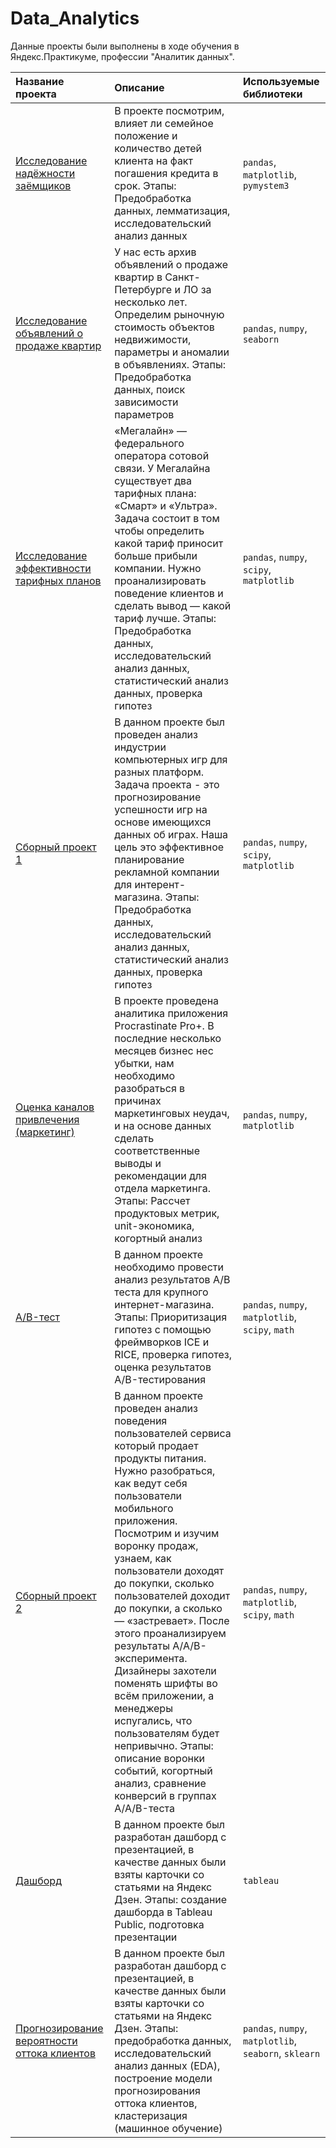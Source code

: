 # Data_Analytics

Данные проекты были выполнены в ходе обучения в Яндекс.Практикуме, профессии "Аналитик данных".

| Название проекта | Описание | Используемые библиотеки | 
| :---------------------- | :---------------------- | :---------------------- |
| [Исследование надёжности заёмщиков](P2_Исследование_надёжности_заёмщиков.ipynb) | В проекте посмотрим, влияет ли семейное положение и количество детей клиента на факт погашения кредита в срок. Этапы: Предобработка данных, лемматизация, исследовательский анализ данных| `pandas`, `matplotlib`, `pymystem3`|
| [Исследование объявлений о продаже квартир](P3_Исследование_объявлений_о_продаже_квартир.ipynb) | У нас есть архив объявлений о продаже квартир в Санкт-Петербурге и ЛО за несколько лет. Определим рыночную стоимость объектов недвижимости, параметры и аномалии в объявлениях. Этапы: Предобработка данных, поиск зависимости параметров| `pandas`, `numpy`, `seaborn`|
| [Исследование эффективности тарифных планов](P4_Исследование_эффективности_тарифных_планов.ipynb) | «Мегалайн» — федерального оператора сотовой связи. У Мегалайна существует два тарифных плана: «Смарт» и «Ультра». Задача состоит в том чтобы определить какой тариф приносит больше прибыли компании. Нужно проанализировать поведение клиентов и сделать вывод — какой тариф лучше. Этапы: Предобработка данных, исследовательский анализ данных, статистический анализ данных, проверка гипотез| `pandas`, `numpy`, `scipy`, `matplotlib`|
| [Сборный проект 1](P5_Сборный_проект_1.ipynb) | В данном проекте был проведен анализ индустрии компьютерных игр для разных платформ. Задача проекта - это прогнозирование успешности игр на основе имеющихся данных об играх. Наша цель это эффективное планирование рекламной компании для интерент-магазина. Этапы: Предобработка данных, исследовательский анализ данных, статистический анализ данных, проверка гипотез| `pandas`, `numpy`, `scipy`, `matplotlib`|
| [Оценка каналов привлечения (маркетинг)](P6_Оценка_каналов_привлечения_(маркетинг).ipynb) | В проекте проведена аналитика приложения Procrastinate Pro+. В последние несколько месяцев бизнес нес убытки, нам необходимо разобраться в причинах маркетинговых неудач, и на основе данных сделать соответственные выводы и рекомендации для отдела маркетинга. Этапы: Рассчет продуктовых метрик, unit-экономика, когортный анализ| `pandas`, `numpy`, `matplotlib`|
| [A/B-тест](P7_A_B-Тест.ipynb) | В данном проекте необходимо провести анализ результатов A/B теста для крупного интернет-магазина. Этапы: Приоритизация гипотез с помощью фреймворков ICE и RICE, проверка гипотез, оценка результатов A/B-тестирования| `pandas`, `numpy`, `matplotlib`, `scipy`, `math`|
| [Сборный проект 2](P8_Сборный_проект_2.ipynb) | В данном проекте проведен анализ поведения пользователей сервиса который продает продукты питания. Нужно разобраться, как ведут себя пользователи мобильного приложения. Посмотрим и изучим воронку продаж, узнаем, как пользователи доходят до покупки, сколько пользователей доходит до покупки, а сколько — «застревает». После этого проанализируем результаты A/A/B-эксперимента. Дизайнеры захотели поменять шрифты во всём приложении, а менеджеры испугались, что пользователям будет непривычно. Этапы: описание воронки событий, когортный анализ, сравнение конверсий в группах A/A/B-теста| `pandas`, `numpy`, `matplotlib`, `scipy`, `math`|
| [Дашборд](P9_Дашборд) | В данном проекте был разработан дашборд с презентацией, в качестве данных были взяты карточки со статьями на Яндекс Дзен. Этапы: создание дашборда в Tableau Public, подготовка презентации| `tableau`|
| [Прогнозирование вероятности оттока клиентов](P10_Прогнозирование_вероятности_оттока_клиентов.ipynb) | В данном проекте был разработан дашборд с презентацией, в качестве данных были взяты карточки со статьями на Яндекс Дзен. Этапы: предобработка данных, исследовательский анализ данных (EDA), построение модели прогнозирования оттока клиентов, кластеризация (машинное обучение)| `pandas`, `numpy`, `matplotlib`, `seaborn`, `sklearn`|




